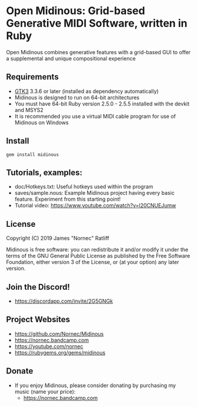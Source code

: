 # Open Midinous: Grid-based Generative MIDI Software, written in Ruby

Open Midinous combines generative features with a grid-based GUI to offer a supplemental and unique compositional experience

## Requirements

* [GTK3](http://www.gtk.org/) 3.3.6 or later (installed as dependency automatically)
* Midinous is designed to run on 64-bit architectures
* You must have 64-bit Ruby version 2.5.0 - 2.5.5 installed with the devkit and MSYS2
* It is recommended you use a virtual MIDI cable program for use of Midinous on Windows

## Install

    gem install midinous

## Tutorials, examples:

* doc/Hotkeys.txt: Useful hotkeys used within the program
* saves/sample.nous: Example Midinous project having every basic feature. Experiment from this starting point!
* Tutorial video: https://www.youtube.com/watch?v=l20CNUEJumw

## License

Copyright (C) 2019 James "Nornec" Ratliff

Midinous is free software: you can redistribute it and/or modify
it under the terms of the GNU General Public License as published by
the Free Software Foundation, either version 3 of the License, or
(at your option) any later version.

## Join the Discord!

* https://discordapp.com/invite/2G5GNGk

## Project Websites

* https://github.com/Nornec/Midinous
* https://nornec.bandcamp.com
* https://youtube.com/nornec
* https://rubygems.org/gems/midinous

## Donate

* If you enjoy Midinous, please consider donating by purchasing my music (name your price):
    * https://nornec.bandcamp.com
